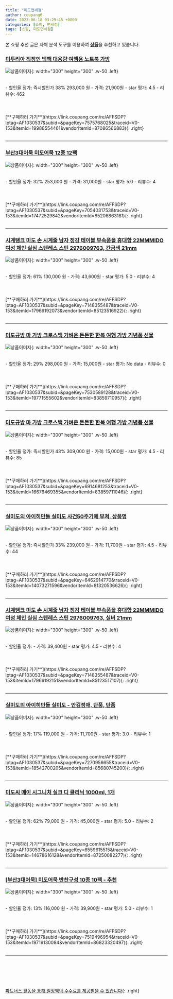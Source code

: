 ```yaml
---
title: "미도면세점"
author: coupang6
date: 2023-06-18 03:29:45 +0800
categories: [쇼핑, 면세점]
tags: [쇼핑, 미도면세점]
---
```


본 쇼핑 추천 글은 자체 분석 도구를 이용하여 [**상품**](https://link.coupang.com/a/bao1ui)을 추천하고 있습니다.

### [미투리아 직장인 백팩 대용량 여행용 노트북 가방](https://link.coupang.com/re/AFFSDP?lptag=AF1030537&subid=&pageKey=7575768025&traceid=V0-153&itemId=19988554461&vendorItemId=87086566883)

![상품이미지](https://thumbnail8.coupangcdn.com/thumbnails/remote/230x230ex/image/vendor_inventory/7f48/c39efaa4fb5564bfb65ad2a552318bf662296f709c7928257d61381bffad.jpg){: width="300" height="300" .w-50 .left}


<br>
- 할인율 정가: 즉시할인가 38%  293,000   원
- 가격: 21,900원
- star 평가: 4.5
- 리뷰수: 462
<br>
<br>
<br>
<br>
[**구매하러 가기**](https://link.coupang.com/re/AFFSDP?lptag=AF1030537&subid=&pageKey=7575768025&traceid=V0-153&itemId=19988554461&vendorItemId=87086566883){: .right}
<br>
<br>

---

### [부산3대어묵 미도어묵 12종 12팩](https://link.coupang.com/re/AFFSDP?lptag=AF1030537&subid=&pageKey=7054031753&traceid=V0-153&itemId=17472529842&vendorItemId=85206863181)

![상품이미지](https://thumbnail9.coupangcdn.com/thumbnails/remote/230x230ex/image/vendor_inventory/379a/c631e3082479fe37ecb2fdd2d91dcf537c08e25bb37b5c3978c4a6b0803a.png){: width="300" height="300" .w-50 .left}


<br>
- 할인율 정가: 32%  253,000   원
- 가격: 31,000원
- star 평가: 5.0
- 리뷰수: 4
<br>
<br>
<br>
<br>
[**구매하러 가기**](https://link.coupang.com/re/AFFSDP?lptag=AF1030537&subid=&pageKey=7054031753&traceid=V0-153&itemId=17472529842&vendorItemId=85206863181){: .right}
<br>
<br>

---

### [시계탱크 미도 손 시계줄 남자 정강 테이블 부속품을 휴대함 22MMMIDO 여성 체인 실심 스텐레스 스틴 2976009763, 간금색 21mm](https://link.coupang.com/re/AFFSDP?lptag=AF1030537&subid=&pageKey=7148355487&traceid=V0-153&itemId=17966192073&vendorItemId=85123516922)

![상품이미지](https://thumbnail10.coupangcdn.com/thumbnails/remote/230x230ex/image/vendor_inventory/28b8/50cc7e09c6ec5c7e6de1a63ba2163f559e7a7e356bcb8c0532bb80bafca6.jpeg){: width="300" height="300" .w-50 .left}


<br>
- 할인율 정가: 61%  130,000   원
- 가격: 43,600원
- star 평가: 5.0
- 리뷰수: 4
<br>
<br>
<br>
<br>
[**구매하러 가기**](https://link.coupang.com/re/AFFSDP?lptag=AF1030537&subid=&pageKey=7148355487&traceid=V0-153&itemId=17966192073&vendorItemId=85123516922){: .right}
<br>
<br>

---

### [미도규방 마 가방 크로스백 가벼운 튼튼한 한복 여행 가방 기념품 선물](https://link.coupang.com/re/AFFSDP?lptag=AF1030537&subid=&pageKey=7530589128&traceid=V0-153&itemId=19771555602&vendorItemId=83859710957)

![상품이미지](https://thumbnail10.coupangcdn.com/thumbnails/remote/230x230ex/image/vendor_inventory/dc2c/bb96292c5bafd7390f548c20d5f7af0c83d687af36be922c4e532adee99d.jpg){: width="300" height="300" .w-50 .left}


<br>
- 할인율 정가: 29%  298,000   원
- 가격: 15,000원
- star 평가: No data
- 리뷰수: 0
<br>
<br>
<br>
<br>
[**구매하러 가기**](https://link.coupang.com/re/AFFSDP?lptag=AF1030537&subid=&pageKey=7530589128&traceid=V0-153&itemId=19771555602&vendorItemId=83859710957){: .right}
<br>
<br>

---

### [미도규방 마 가방 크로스백 가벼운 튼튼한 한복 여행 가방 기념품 선물](https://link.coupang.com/re/AFFSDP?lptag=AF1030537&subid=&pageKey=6914681253&traceid=V0-153&itemId=16676469355&vendorItemId=83859711046)

![상품이미지](https://thumbnail9.coupangcdn.com/thumbnails/remote/230x230ex/image/vendor_inventory/d09f/ecbb9157b1107404dbb100bb070279ed39984b8d43f752b022f8308e53bf.jpg){: width="300" height="300" .w-50 .left}


<br>
- 할인율 정가: 즉시할인가 43%  309,000   원
- 가격: 15,000원
- star 평가: 4.5
- 리뷰수: 85
<br>
<br>
<br>
<br>
[**구매하러 가기**](https://link.coupang.com/re/AFFSDP?lptag=AF1030537&subid=&pageKey=6914681253&traceid=V0-153&itemId=16676469355&vendorItemId=83859711046){: .right}
<br>
<br>

---

### [실미도의 아이히만들 실미도 사건50주기에 부쳐, 상품명](https://link.coupang.com/re/AFFSDP?lptag=AF1030537&subid=&pageKey=6462914770&traceid=V0-153&itemId=14073271596&vendorItemId=81320536626)

![상품이미지](https://thumbnail8.coupangcdn.com/thumbnails/remote/230x230ex/image/vendor_inventory/5c65/db2a63de24185cca4df0246265b49e733bdce73358de0925e460498a7413.jpg){: width="300" height="300" .w-50 .left}


<br>
- 할인율 정가: 즉시할인가 33%  239,000   원
- 가격: 11,700원
- star 평가: 4.5
- 리뷰수: 44
<br>
<br>
<br>
<br>
[**구매하러 가기**](https://link.coupang.com/re/AFFSDP?lptag=AF1030537&subid=&pageKey=6462914770&traceid=V0-153&itemId=14073271596&vendorItemId=81320536626){: .right}
<br>
<br>

---

### [시계탱크 미도 손 시계줄 남자 정강 테이블 부속품을 휴대함 22MMMIDO 여성 체인 실심 스텐레스 스틴 2976009763, 실버 21mm](https://link.coupang.com/re/AFFSDP?lptag=AF1030537&subid=&pageKey=7148355487&traceid=V0-153&itemId=17966192151&vendorItemId=85123517107)

![상품이미지](https://thumbnail7.coupangcdn.com/thumbnails/remote/230x230ex/image/vendor_inventory/18ea/e5ce0424000a8e4c46ab3db985817ecd536e31d0436bde38942ecd146f1c.jpeg){: width="300" height="300" .w-50 .left}


<br>
- 할인율 정가: 
- 가격: 39,400원
- star 평가: 4.5
- 리뷰수: 4
<br>
<br>
<br>
<br>
[**구매하러 가기**](https://link.coupang.com/re/AFFSDP?lptag=AF1030537&subid=&pageKey=7148355487&traceid=V0-153&itemId=17966192151&vendorItemId=85123517107){: .right}
<br>
<br>

---

### [실미도의 아이히만들 실미도 - 안김정애, 단품, 단품](https://link.coupang.com/re/AFFSDP?lptag=AF1030537&subid=&pageKey=7270956655&traceid=V0-153&itemId=18542700205&vendorItemId=85680745200)

![상품이미지](https://thumbnail10.coupangcdn.com/thumbnails/remote/230x230ex/image/vendor_inventory/18f9/3337f7d3cebaee70263731ec2f5ded06cb29947d2dc215d96d87851c61e2.jpg){: width="300" height="300" .w-50 .left}


<br>
- 할인율 정가: 17%  119,000   원
- 가격: 11,700원
- star 평가: 3.0
- 리뷰수: 1
<br>
<br>
<br>
<br>
[**구매하러 가기**](https://link.coupang.com/re/AFFSDP?lptag=AF1030537&subid=&pageKey=7270956655&traceid=V0-153&itemId=18542700205&vendorItemId=85680745200){: .right}
<br>
<br>

---

### [미도씨 메이 시그니처 실크 디 클리닉 1000ml, 1개](https://link.coupang.com/re/AFFSDP?lptag=AF1030537&subid=&pageKey=6559615515&traceid=V0-153&itemId=14678616128&vendorItemId=87250082277)

![상품이미지](https://thumbnail7.coupangcdn.com/thumbnails/remote/230x230ex/image/vendor_inventory/065b/600db45ffcc8419d683b117b365a9f397e01324a197aa0aceef3fe073f13.jpg){: width="300" height="300" .w-50 .left}


<br>
- 할인율 정가: 62%  79,000   원
- 가격: 45,000원
- star 평가: 5.0
- 리뷰수: 2
<br>
<br>
<br>
<br>
[**구매하러 가기**](https://link.coupang.com/re/AFFSDP?lptag=AF1030537&subid=&pageKey=6559615515&traceid=V0-153&itemId=14678616128&vendorItemId=87250082277){: .right}
<br>
<br>

---

### [[부산3대어묵] 미도어묵 반찬구성 10종 10팩 - 추천](https://link.coupang.com/re/AFFSDP?lptag=AF1030537&subid=&pageKey=7519496954&traceid=V0-153&itemId=19719130084&vendorItemId=86823320497)

![상품이미지](https://thumbnail10.coupangcdn.com/thumbnails/remote/230x230ex/image/vendor_inventory/b779/dfdd14192eeb64266f4140bd70d9072d463b10847f568886a80fdd0f3a48.jpg){: width="300" height="300" .w-50 .left}


<br>
- 할인율 정가: 13%  116,000   원
- 가격: 39,900원
- star 평가: 5.0
- 리뷰수: 1
<br>
<br>
<br>
<br>
[**구매하러 가기**](https://link.coupang.com/re/AFFSDP?lptag=AF1030537&subid=&pageKey=7519496954&traceid=V0-153&itemId=19719130084&vendorItemId=86823320497){: .right}
<br>
<br>

---
<br><br><br><br><br> [파트너스 활동을 통해 일정액의 수수료를 제공받을 수 있습니다](https://link.coupang.com/a/bao1ui){: .right}